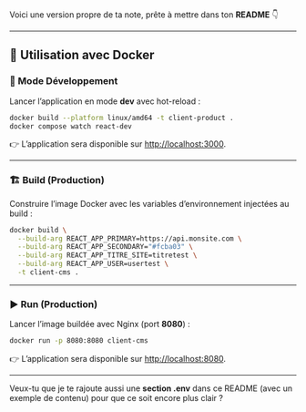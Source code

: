 Voici une version propre de ta note, prête à mettre dans ton **README** 👇

---

## 🚀 Utilisation avec Docker

### 🔧 Mode Développement

Lancer l’application en mode **dev** avec hot-reload :

```bash
docker build --platform linux/amd64 -t client-product .
docker compose watch react-dev
```

👉 L’application sera disponible sur [http://localhost:3000](http://localhost:3000).

---

### 🏗️ Build (Production)

Construire l’image Docker avec les variables d’environnement injectées au build :

```bash
docker build \
  --build-arg REACT_APP_PRIMARY=https://api.monsite.com \
  --build-arg REACT_APP_SECONDARY="#fcba03" \
  --build-arg REACT_APP_TITRE_SITE=titretest \
  --build-arg REACT_APP_USER=usertest \
  -t client-cms .
```

---

### ▶️ Run (Production)

Lancer l’image buildée avec Nginx (port **8080**) :

```bash
docker run -p 8080:8080 client-cms
```

👉 L’application sera disponible sur [http://localhost:8080](http://localhost:8080).

---

Veux-tu que je te rajoute aussi une **section .env** dans ce README (avec un exemple de contenu) pour que ce soit encore plus clair ?
